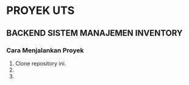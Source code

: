 # PROYEK UTS
## BACKEND SISTEM MANAJEMEN INVENTORY

### Cara Menjalankan Proyek
1. Clone repository ini.
2. 
3. 
